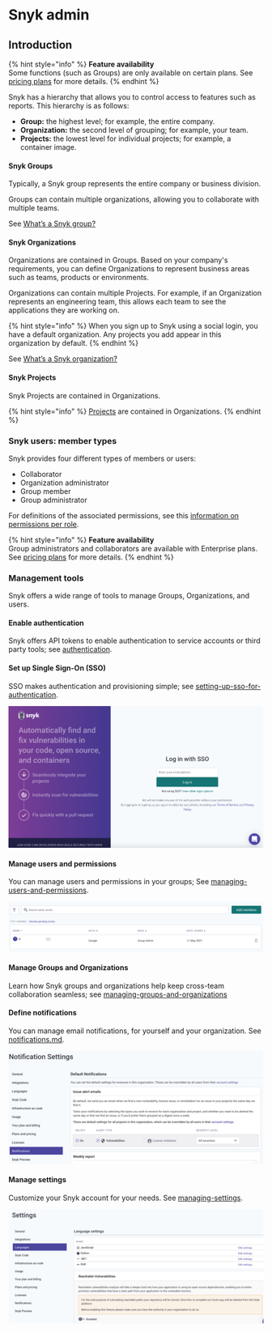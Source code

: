 # Snyk admin

## Introduction

{% hint style="info" %}
**Feature availability**\
Some functions (such as Groups) are only available on certain plans. See [pricing plans](https://snyk.io/plans/) for more details.
{% endhint %}

Snyk has a hierarchy that allows you to control access to features such as reports. This hierarchy is as follows:

* **Group:** the highest level; for example, the entire company.
* **Organization:** the second level of grouping; for example, your team.
* **Projects:** the lowest level for individual projects; for example, a container image.

#### Snyk Groups

Typically, a Snyk group represents the entire company or business division.

Groups can contain multiple organizations, allowing you to collaborate with multiple teams.

See [What’s a Snyk group?](managing-groups-and-organizations/whats-a-snyk-group.md)

#### Snyk Organizations

Organizations are contained in Groups. Based on your company's requirements, you can define Organizations to represent business areas such as teams, products or environments.

Organizations can contain multiple Projects. For example, if an Organization represents an engineering team, this allows each team to see the applications they are working on.

{% hint style="info" %}
When you sign up to Snyk using a social login, you have a default organization. Any projects you add appear in this organization by default.
{% endhint %}

See [What’s a Snyk organization?](managing-groups-and-organizations/whats-a-snyk-organization.md)

#### Snyk Projects

Snyk Projects are contained in Organizations.

{% hint style="info" %}
[Projects](../features/user-and-group-management/broken-reference/) are contained in Organizations.
{% endhint %}

### Snyk users: member types

Snyk provides four different types of members or users:

* Collaborator
* Organization administrator
* Group member
* Group administrator

For definitions of the associated permissions, see this [information on permissions per role](https://docs.snyk.io/features/user-and-group-management/managing-users-and-permissions/managing-permissions#permissions-per-role).

{% hint style="info" %}
**Feature availability**\
Group administrators and collaborators are available with Enterprise plans. See [pricing plans](https://snyk.io/plans/) for more details.
{% endhint %}

### Management tools

Snyk offers a wide range of tools to manage Groups, Organizations, and users.

#### Enable authentication

Snyk offers API tokens to enable authentication to service accounts or third party tools; see [authentication](authentication/ "mention").

#### Set up Single Sign-On (SSO)

SSO makes authentication and provisioning simple; see [setting-up-sso-for-authentication](setting-up-sso-for-authentication/ "mention").

![](<../.gitbook/assets/image (65) (1) (1) (2).png>)

#### Manage users and permissions

You can manage users and permissions in your groups; See [managing-users-and-permissions](managing-users-and-permissions/ "mention").

![](<../.gitbook/assets/image (401).png>)

#### Manage Groups and Organizations

Learn how Snyk groups and organizations help keep cross-team collaboration seamless; see [managing-groups-and-organizations](managing-groups-and-organizations/ "mention")

#### Define notifications

You can manage email notifications, for yourself and your organization. See [notifications.md](notifications.md "mention").

![](<../.gitbook/assets/image (350) (1).png>)

#### Manage settings

Customize your Snyk account for your needs. See [managing-settings](managing-settings/ "mention").

![](<../.gitbook/assets/image (49) (1) (1).png>)

